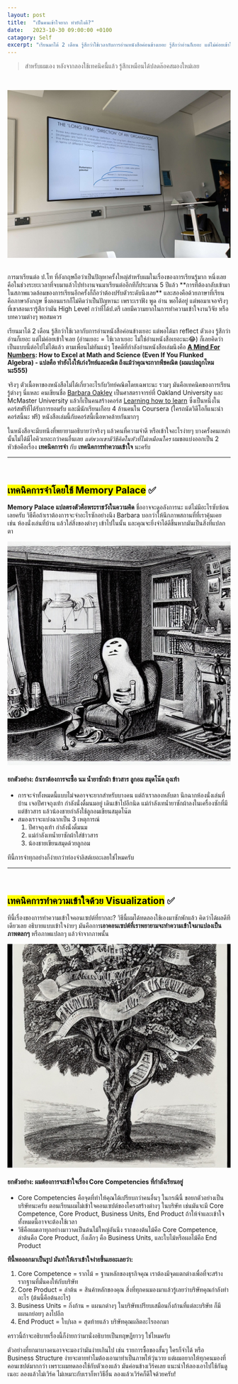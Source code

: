 ```yaml
---
layout: post
title:  "เป็นคนเข้าใจยาก ทำยังไงดี?"
date:   2023-10-30 09:00:00 +0100
catagory: Self
excerpt: "เรียนมาได้ 2 เดือน รู้สึกว่าใช้เวลากับการอ่านหนังสือค่อนข้างเยอะ รู้สึกว่าอ่านก็เยอะ แต่ไม่ค่อยเข้าใจเลย ก็เลยคิดว่าเป็นแบบนี้ต่อไปไม่ได้แล้ว"
---
```

> สำหรับผมเอง หลังจากลองใช้เทคนิคนี้แล้ว รู้สึกเหมือนได้ปลดล๊อคสมองใหม่เลย

<br>

![University of Northampton class vibes](/images/guitar-inclass-1.jpeg)

<br>
การมาเรียนต่อ ป.โท ที่อังกฤษถือว่าเป็นปัญหาครั้งใหญ่สำหรับผมในเรื่องของการเรียนรู้มาก หนึ่งเลยคือในช่วงระยะเวลาที่จบมาแล้วไปทำงานจนมาเรียนต่ออีกทีก็ประมาณ 5 ปีแล้ว **การที่ต้องกลับเข้ามาในสภาพแวดล้อมของการเรียนอีกครั้งก็ถือว่าต้องปรับตัวระดับนึงเลย** และสองคือด้วยภาษาที่เรียนคือภาษาอังกฤษ ซึ่งตอนแรกก็ไม่คิดว่าเป็นปัญหานะ เพราะเราฟัง พูด อ่าน พอได้อยู่ แต่พอมาเจอจริงๆ ที่เขาสอนเรารู้สึกว่ามัน High Level กว่าที่ได้ป.ตรี เลยมีความยากในการทำความเข้าใจงานวิจัย หรือบทความต่างๆ พอสมควร

เรียนมาได้ 2 เดือน รู้สึกว่าใช้เวลากับการอ่านหนังสือค่อนข้างเยอะ แต่พอได้มา reflect ตัวเอง รู้สึกว่าอ่านก็เยอะ แต่ไม่ค่อยเข้าใจเลย (อ่านเยอะ = ใช้เวลาเยอะ ไม่ใช่อ่านหนังสือเยอะนะ😂) ก็เลยคิดว่าเป็นแบบนี้ต่อไปไม่ได้แล้ว ตามเพื่อนไม่ทันแน่ๆ โชคดีที่กำลังอ่านหนังสือเล่มนึงคือ **[A Mind For Numbers](https://barbaraoakley.com/books/a-mind-for-numbers/): How to Excel at Math and Science (Even If You Flunked Algebra) - แปลคือ ทำยังไงให้เก่งวิทย์และคณิต ถึงแม้ว่าคุณจะกากพีชคณิต (ผมแปลถูกไหมนะ555)**

จริงๆ ตัวเนื้อหาของหนังสือไม่ได้เกี่ยวอะไรกับวิทย์คณิตโดยเฉพาะนะ รวมๆ มันคือเทคนิคของการเรียนรู้ต่างๆ นี่แหละ คนเขียนชื่อ [Barbara Oakley](https://en.wikipedia.org/wiki/Barbara_Oakley) เป็นศาสตราจารย์ที่ Oakland University และ McMaster University แล้วก็เป็นคนสร้างคอร์ส [Learning how to learn](https://www.coursera.org/learn/learning-how-to-learn) ซึ่งเป็นหนึ่งในคอร์สฟรีที่ได้รับการยอมรับ และมีนักเรียนเกือบ 4 ล้านคนใน Coursera (ใครถนัดวิดีโอก็แนะนำคอร์สนี้นะ ฟรี) หนังสือเล่มนี้กับคอร์สนี้เนื้อหาคล้ายกันมากๆ

ในหนังสือจะมีบทนึงที่พยายามอธิบายว่าจริงๆ แล้วคนที่ความจำดี หรือเข้าใจอะไรง่ายๆ บางครั้งคนเหล่านั้นไม่ได้มีไอคิวเยอะกว่าคนอื่นเลย _แต่พวกเขามีวิธีคิดในหัวที่ไม่เหมือนใคร_ ผมขอแบ่งออกเป็น 2 หัวข้อคือเรื่อง **เทคนิคการจำ** กับ **เทคนิคการทำความเข้าใจ** นะครับ
<br>

---
<br>

## <mark>เทคนิคการจำโดยใช้ Memory Palace</mark> ✅
**Memory Palace แปลตรงตัวคือพระราชวังในความคิด** ชื่ออาจจะดูอลังการนะ แต่ไม่มีอะไรซับซ้อนเลยครับ วิธีคือถ้าเราต้องการจะจำอะไรซักอย่างนึง Barbara บอกว่าให้นึกภาพสถานที่ที่เราคุ้นเคย เช่น ห้องนั่งเล่นที่บ้าน แล้วใส่สิ่งของต่างๆ เข้าไปในนั้น และคุณจะยิ่งจำได้ดีขึ้นหากมันเป็นสิ่งที่แปลกตา

![My memory palace](/images/mind-palace.jpeg)

#### ยกตัวอย่าง: ถ้าเราต้องการจะซื้อ นม น้ำยาซักผ้า ข้าวสาร ลูกอม สมุดโน๊ต ถุงเท้า
- การจะจำทั้งหมดนี้แบบไม่จดอาจจะยากสำหรับบางคน แต่ถ้าเราลองหลับตา นึกฉากห้องนั่งเล่นที่บ้าน เจอปีศาจถุงเท้า กำลังนั่งดื่มนมอยู่ เดินเข้าไปอีกนิด แม่กำลังเทน้ำยาซักผ้าลงในเครื่องซักที่มีแต่ข้าวสาร แล้วน้องชายกำลังใช้ลูกอมเขียนสมุดโน๊ต
- สมองเราจะแบ่งฉากเป็น 3 เหตุการณ์
    1. ปีศาจถุงเท้า กำลังนั่งดื่มนม
    2. แม่กำลังเทน้ำยาซักผ้าใส่ข้าวสาร
    3. น้องชายเขียนสมุดด้วยลูกอม

ทีนี้การจำทุกอย่างก็ง่ายกว่าท่องจำลิสต์เยอะเลยใช่ไหมครับ
<br>

---
<br>

## <mark>เทคนิคการทำความเข้าใจด้วย Visualization</mark> ✅
ทีนี้เรื่องของการทำความเข้าใจคอนเซปต์ที่ยากละ? วิธีนี้ผมได้ทดลองใช้เองมาซักพักแล้ว คิดว่าได้ผลดีทีเดียวเลย อธิบายแบบเข้าใจง่ายๆ มันคือการ**เอาคอนเซปต์ที่เราพยายามจะทำความเข้าใจมาแปลงเป็นภาพตลกๆ** หรือภาพแปลกๆ แล้วจำจากภาพนั้น

![Business Tree](/images/business-tree.jpeg)

#### ยกตัวอย่าง: ผมต้องการจะเข้าใจเรื่อง Core Competencies ที่กำลังเรียนอยู่

- Core Competencies คือจุดที่ทำให้คุณได้เปรียบกว่าคนอื่นๆ ในกรณีนี้ ขอยกตัวอย่างเป็นบริษัทนะครับ ตอนเรียนผมไม่เข้าใจคอนเซปต์ของโครงสร้างต่างๆ ในบริษัท เช่นมันจะมี Core Competence, Core Product, Business Units, End Product ถ้าให้จำและเข้าใจทั้งหมดนี้อาจจะต้องใช้เวลา
- วิธีคือผมเอาทุกอย่างมาวาดเป็นต้นไม้ใหญ่อันนึง รากของต้นไม้คือ Core Competence, ลำต้นคือ Core Product, กิ่งเล็กๆ คือ Business Units, และใบไม้หรือผลไม้คือ End Product


**ทีนี้พอออกมาเป็นรูป มันทำให้เราเข้าใจง่ายขึ้นเยอะเลยว่า:**
1. Core Competence = รากไม้ = ฐานหลักของธุรกิจคุณ เราต้องมีจุดแตกต่างเพื่อที่จะสร้างรากฐานที่มั่นคงให้กับบริษัท
2. Core Product = ลำต้น = สินค้าหลักของคุณ สิ่งที่ทุกคนมองมาแล้วรู้เลยว่าบริษัทคุณกำลังทำอะไร (ต้นนี้คือต้นอะไร)
3. Business Units = กิ่งก้าน = แผนกต่างๆ ในบริษัทเปรียบเสมือนกิ่งก้านที่แต่ละบริษัท ก็มีแผนกย่อยๆ ลงไปอีก
4. End Product = ใบ/ผล = สุดท้ายแล้ว บริษัทคุณผลิตอะไรออกมา

คราวนี้ถ้าจะอธิบายเรื่องนี้ก็ง่ายกว่ามานั่งอธิบายเป็นทฤษฎียาวๆ ใช่ไหมครับ

ตัวอย่างที่ยกมาบางคนอาจจะมองว่ามันง่ายเกินไป เช่น รายการซื้อของสั้นๆ ใครก็จำได้ หรือ Business Structure ง่ายจะตายทำไมต้องเอามาทำเป็นภาพให้วุ่นวาย แต่ผมอยากให้ทุกคนมองที่คอนเซปต์มากกว่า เพราะผมทดลองใช้กับตัวเองแล้ว มันค่อนข้างเวิร์คเลย แนะนำให้ลองเอาไปใช้กันดูเนอะ ลองแล้วไม่เวิร์ค ไม่เหมาะกับเราก็หาวิธีอื่น ลองแล้วเวิร์คก็ดีใจด้วยครับ!
